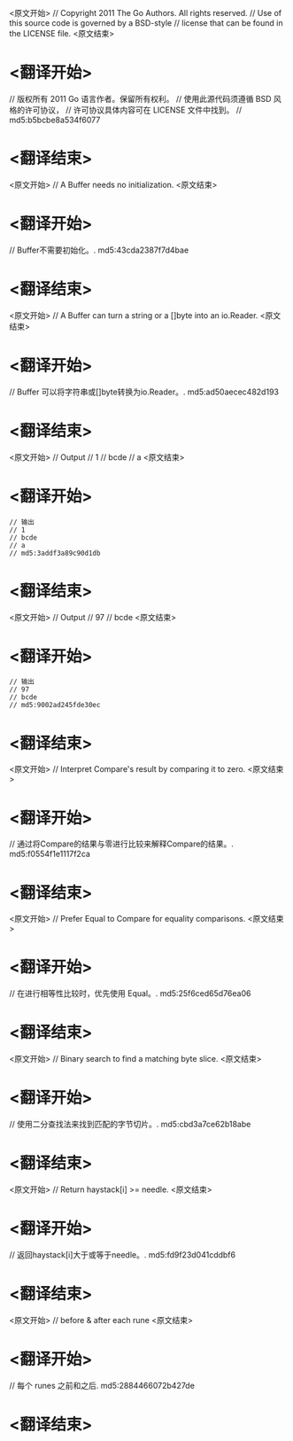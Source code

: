 
<原文开始>
// Copyright 2011 The Go Authors. All rights reserved.
// Use of this source code is governed by a BSD-style
// license that can be found in the LICENSE file.
<原文结束>

# <翻译开始>
// 版权所有 2011 Go 语言作者。保留所有权利。
// 使用此源代码须遵循 BSD 风格的许可协议，
// 许可协议具体内容可在 LICENSE 文件中找到。
// md5:b5bcbe8a534f6077
# <翻译结束>


<原文开始>
// A Buffer needs no initialization.
<原文结束>

# <翻译开始>
// Buffer不需要初始化。. md5:43cda2387f7d4bae
# <翻译结束>


<原文开始>
// A Buffer can turn a string or a []byte into an io.Reader.
<原文结束>

# <翻译开始>
// Buffer 可以将字符串或[]byte转换为io.Reader。. md5:ad50aecec482d193
# <翻译结束>


<原文开始>
	// Output
	// 1
	// bcde
	// a
<原文结束>

# <翻译开始>
	// 输出
	// 1
	// bcde
	// a
	// md5:3addf3a89c90d1db
# <翻译结束>


<原文开始>
	// Output
	// 97
	// bcde
<原文结束>

# <翻译开始>
	// 输出
	// 97
	// bcde
	// md5:9002ad245fde30ec
# <翻译结束>


<原文开始>
// Interpret Compare's result by comparing it to zero.
<原文结束>

# <翻译开始>
// 通过将Compare的结果与零进行比较来解释Compare的结果。. md5:f0554f1e1117f2ca
# <翻译结束>


<原文开始>
// Prefer Equal to Compare for equality comparisons.
<原文结束>

# <翻译开始>
// 在进行相等性比较时，优先使用 Equal。. md5:25f6ced65d76ea06
# <翻译结束>


<原文开始>
// Binary search to find a matching byte slice.
<原文结束>

# <翻译开始>
// 使用二分查找法来找到匹配的字节切片。. md5:cbd3a7ce62b18abe
# <翻译结束>


<原文开始>
// Return haystack[i] >= needle.
<原文结束>

# <翻译开始>
// 返回haystack[i]大于或等于needle。. md5:fd9f23d041cddbf6
# <翻译结束>


<原文开始>
// before & after each rune
<原文结束>

# <翻译开始>
// 每个 runes 之前和之后. md5:2884466072b427de
# <翻译结束>

